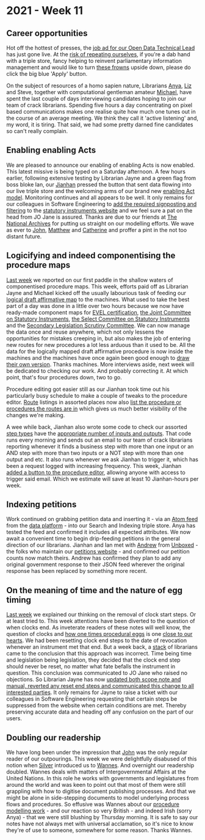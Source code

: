 # 2021 - Week 11

## Career opportunities

Hot off the hottest of presses, the [job ad for our Open Data Technical Lead](https://housesofparliament.tal.net/vx/appcentre-ParliamentaryDigitalService/brand-0/candidate/so/pm/9/pl/23/opp/2165-Open-Data-Technical-Lead/en-GB) has just gone live. At the [risk of repeating ourselves](https://twitter.com/fantasticlife/status/1373231402020450304), if you're a dab hand with a triple store, fancy helping to reinvent parliamentary information management and would like to turn [these frowns](https://pbs.twimg.com/media/EZ02GnfX0AMmIz8?format=jpg&name=large) upside down, please do click the big blue 'Apply' button.

On the subject of resources of a homo sapien nature, Librarians [Anya](https://twitter.com/bitten_), [Liz](https://twitter.com/greensideknits) and Steve, together with computational gentleman amateur [Michael](https://twitter.com/fantasticlife), have spent the last couple of days interviewing candidates hoping to join our team of crack librarians. Spending five hours a day concentrating on pixel based communications makes one realise quite how much one tunes out in the course of an average meeting. We think they call it 'active listening' and, my word, it is tiring. That said, we had some pretty darned fine candidates so can't really complain.

## Enabling enabling Acts

We are pleased to announce our enabling of enabling Acts is now enabled. This latest missive is being typed on a Saturday afternoon. A few hours earlier, following extensive testing by Librarian Jayne and a green flag from boss bloke Ian, our [Jianhan](https://twitter.com/jianhanzhu) pressed the button that sent data flowing into our live triple store and the welcoming arms of our brand new [enabling Act model](https://ukparliament.github.io/ontologies/legislation/legislation-ontology.html#d4e301). Monitoring continues and all appears to be well. It only remains for our colleagues in Software Engineering to [add the required signposting and filtering](https://trello.com/c/TMHt6dSy/156-si-214-introducing-other-procedures) to the [statutory instruments website](https://statutoryinstruments.parliament.uk/) and we feel sure a pat on the head from JO Jane is assured. Thanks are due to our friends at [The National Archives](https://www.nationalarchives.gov.uk/) for putting us straight on our modelling efforts. We wave as ever to [John](https://twitter.com/johnlsheridan), [Matthew](https://twitter.com/matthewj_bell) and [Catherine](https://twitter.com/CathTabone) and proffer a pint in the not too distant future.

## Logicifying and indeed componentising the procedure maps

[Last week](https://ukparliament.github.io/ontologies/meta/weeknotes/2021/10/#componentising-the-logical-procedure-maps) we reported on our first paddle in the shallow waters of componentised procedure maps. This week, efforts paid off as Librarian Jayne and Michael kicked off the usually labourious task of feeding our [logical draft affirmative map](https://ukparliament.github.io/ontologies/procedure/flowcharts/sis/logic-gates/draft-affirmative.pdf) to the machines. What used to take the best part of a day was done in a little over two hours because we now have ready-made component maps for [EVEL certification](https://ukparliament.github.io/ontologies/meta/weeknotes/2021/11/evel-certification.png), [the Joint Committee on Statutory Instruments](https://ukparliament.github.io/ontologies/meta/weeknotes/2021/11/jcsi.png), [the Select Committee on Statutory Instruments](https://ukparliament.github.io/ontologies/meta/weeknotes/2021/11/scsi.png) and the [Secondary Legislation Scrutiny Committee](https://ukparliament.github.io/ontologies/meta/weeknotes/2021/11/scsi.png). We can now manage the data once and reuse anywhere, which not only lessens the opportunities for mistakes creeping in, but also makes the job of entering new routes for new procedures a lot less arduous than it used to be. All the data for the logically mapped draft affirmative procedure is now inside the machines and the machines have once again been good enough to [draw their own version](https://ukparliament.github.io/ontologies/meta/weeknotes/2021/11/draft-affirmative.png). Thanks machines. More interviews aside, next week will be dedicated to checking our work. And probably correcting it. At which point, that's four procedures down, two to go.

Procedure editing got easier still as our Jianhan took time out his particularly busy schedule to make a couple of tweaks to the procedure editor. [Route](https://ukparliament.github.io/ontologies/procedure/procedure-ontology.html#d4e164) listings in assorted places now also [list the procedure or procedures the routes are in](https://trello.com/c/8wPxzbm3/73-show-procedure-on-routes-list-under-a-step-and-route-view-pages) which gives us much better visibility of the changes we're making.

A wee while back, Jianhan also wrote some code to check our assorted [step types](https://ukparliament.github.io/ontologies/procedure/procedure-ontology.html#d4e186) have the [appropriate number of inputs and outputs](https://ukparliament.github.io/ontologies/procedure/flowcharts/meta/design-notes/?jj#validating-inputs-and-outputs-to-steps). That code runs every morning and sends out an email to our team of crack librarians reporting whenever it finds a business step with more than one input or an AND step with more than two inputs or a NOT step with more than one output and etc. It also runs whenever we ask Jianhan to trigger it, which has been a request logged with increasing frequency. This week, Jianhan [added a button to the procedure editor](https://trello.com/c/fIYKizk9/94-add-a-button-to-the-editor-application-to-trigger-the-step-check-email), allowing anyone with access to trigger said email. Which we estimate will save at least 10 Jianhan-hours per week.

## Indexing petitions

Work continued on grabbing petition data and inserting it - via an [Atom feed](https://en.wikipedia.org/wiki/Atom_(Web_standard)) from the [data platform](https://api.parliament.uk/) - into our Search and Indexing triple store. Anya has tested the feed and confirmed it includes all expected attributes. We now await a convenient time to begin drip-feeding petitions in the general direction of our librarians. Jianhan and Ian met with [Andrew](https://twitter.com/pixeltrix) from [Unboxed](https://unboxed.co/) - the folks who maintain our [petitions website](https://petition.parliament.uk/) -  and confirmed our petition counts now match theirs. Andrew has confirmed they plan to add any original government response to their JSON feed wherever the original response has been replaced by something more recent.

## On the meaning of time and the nature of egg timing

[Last week](https://ukparliament.github.io/ontologies/meta/weeknotes/2021/10/#on-the-meaning-of-time-and-the-nature-of-egg-timing) we explained our thinking on the removal of clock start steps. Or at least tried to. This week attentions have been diverted to the question of when clocks end. As inveterate readers of these notes will well know, the question of clocks and [how one times procedural eggs](https://parliament-calendar.herokuapp.com/) is one [close to our hearts](https://parliament-calendar.herokuapp.com/meta/comments). We had been resetting clock end steps to the date of revocation whenever an instrument met that end. But a week back, a [stack](https://www.researchgate.net/publication/331539810_What_is_the_Collective_Noun_for_a_Group_of_Librarians) of librarians came to the conclusion that this approach was incorrect. Time being time and legislation being legislation, they decided that the clock end step should never be reset, no matter what fate befalls the instrument in question. This conclusion was communicated to JO Jane who raised no objections. So Librarian Jayne has now [updated both scope note and manual, reverted any reset end steps and communicated this change to all interested parties](https://trello.com/c/P04zfEfN/340-jw-the-clocks-and-revocation-clock-ends). It only remains for Jayne to raise a ticket with our colleagues in Software Engineering requesting that certain steps be suppressed from the website when certain conditions are met. Thereby preserving accurate data and heading off any confusion on the part of our users.

## Doubling our readership

We have long been under the impression that [John](https://twitter.com/johnlsheridan) was the only regular reader of our outpourings. This week we were delightfully disabused of this notion when [Silver](https://twitter.com/silveroliver) introduced us to [Wannes](https://twitter.com/wanneslint). And overnight our readership doubled. Wannes deals with matters of Intergovernmental Affairs at the United Nations. In this role he works with governments and legislatures from around the world and was keen to point out that most of them were still grappling with how to digitise document publishing processes. And that we might be alone in side-stepping documents to model underlying process flows and procedures. So effusive was Wannes about our [procedure modelling work](https://ukparliament.github.io/ontologies/procedure/procedure-ontology.html) - and our reaction so very British - and indeed Irish (sorry Anya) - that we were still blushing by Thursday morning. It is safe to say our notes have not always met with universal acclamation, so it's nice to know they're of use to someone, somewhere for some reason. Thanks Wannes.

